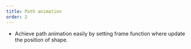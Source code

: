```yaml
---
title: Path animation
order: 2
---
```


- Achieve path animation easily by setting frame function where update the position of shape.
